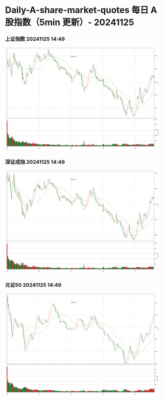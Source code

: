 
# Daily-A-share-market-quotes 每日 A 股指数（5min 更新）- 20241125

### 上证指数 20241125 14:49
![](./fig/2024/11/20241125-sh000001.png)

### 深证成指 20241125 14:49
![](./fig/2024/11/20241125-sz399001.png)

### 北证50 20241125 14:49
![](./fig/2024/11/20241125-bj899050.png)
